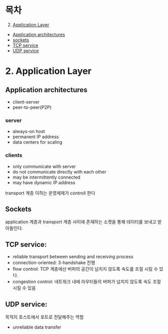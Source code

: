 # 목차

2. [Application Layer](#2-application-layer)

- [Application architectures](#application-architectures)
- [sockets](#sockets)
- [TCP service](#tcp-service)
- [UDP service](#udp-service)

# 2. Application Layer

## Application architectures

- client-server
- peer-to-peer(P2P)

### server

- always-on host
- permanent IP address
- data centers for scaling

### clients

- only communicate with server
- do not communicate directly with each other
- may be intermittently connected
- may have dynamic IP address

transport 계층 이하는 운영체제가 controll 한다

## Sockets

application 계층과 transport 계층 사이에 존재하는 소켓을 통해 데이터를 보내고 받아들인다.

## TCP service:

- reliable transport between sending and receiving process
- connection-oriented: 3-handshake 진행
- flow control: TCP 계층에선 버퍼의 공간이 넘치지 않도록 속도를 조절 시킬 수 있다.
- congestion control: 네트워크 내에 라우터들의 버퍼가 넘치지 않도록 속도 조절 시킬 수 있음

## UDP service:

목적지 호스트에서 포트로 전달해주는 역할

- unreliable data transfer

